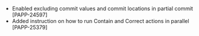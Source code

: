 * Enabled excluding commit values and commit locations in partial commit [PAPP-24597]
* Added instruction on how to run Contain and Correct actions in parallel [PAPP-25379]